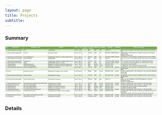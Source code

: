 ```yaml
---
layout: page
title: Projects
subtitle: 
---
```


### Summary
![Job Summary](img/job_summary.png)

### Details

